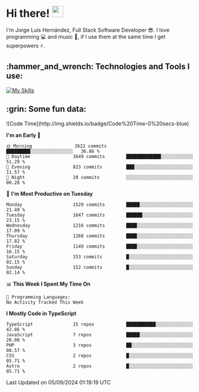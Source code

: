 <h1 align="left">
 <abc>
  <br>Hi there! <img src="https://user-images.githubusercontent.com/42378118/110234147-e3259600-7f4e-11eb-95be-0c4047144dea.gif" width="30"><br>
 </abc>
</h1>

I'm Jorge Luis Hernández, Full Stack Software Developer :sunglasses:. I love programming :computer: and music :musical_score:, if I use them at the same time I get superpowers :zap:. 


<h2 align="left">:hammer_and_wrench: Technologies and Tools I use:</h2>

[![My Skills](https://skillicons.dev/icons?i=js,ts,html,css,py,vue,react,next,nest,postgres,mysql)](https://skillicons.dev)

<h2 align="left">:grin: Some fun data:</h2>
<!--START_SECTION:waka-->
![Code Time](http://img.shields.io/badge/Code%20Time-0%20secs-blue)

**I'm an Early 🐤** 

```text
🌞 Morning                2622 commits        █████████░░░░░░░░░░░░░░░░   36.86 % 
🌆 Daytime                3649 commits        █████████████░░░░░░░░░░░░   51.29 % 
🌃 Evening                823 commits         ███░░░░░░░░░░░░░░░░░░░░░░   11.57 % 
🌙 Night                  20 commits          ░░░░░░░░░░░░░░░░░░░░░░░░░   00.28 % 
```
📅 **I'm Most Productive on Tuesday** 

```text
Monday                   1529 commits        █████░░░░░░░░░░░░░░░░░░░░   21.49 % 
Tuesday                  1647 commits        ██████░░░░░░░░░░░░░░░░░░░   23.15 % 
Wednesday                1216 commits        ████░░░░░░░░░░░░░░░░░░░░░   17.09 % 
Thursday                 1268 commits        ████░░░░░░░░░░░░░░░░░░░░░   17.82 % 
Friday                   1149 commits        ████░░░░░░░░░░░░░░░░░░░░░   16.15 % 
Saturday                 153 commits         █░░░░░░░░░░░░░░░░░░░░░░░░   02.15 % 
Sunday                   152 commits         █░░░░░░░░░░░░░░░░░░░░░░░░   02.14 % 
```


📊 **This Week I Spent My Time On** 

```text
💬 Programming Languages: 
No Activity Tracked This Week
```

**I Mostly Code in TypeScript** 

```text
TypeScript               15 repos            ███████████░░░░░░░░░░░░░░   42.86 % 
JavaScript               7 repos             █████░░░░░░░░░░░░░░░░░░░░   20.00 % 
PHP                      3 repos             ██░░░░░░░░░░░░░░░░░░░░░░░   08.57 % 
CSS                      2 repos             █░░░░░░░░░░░░░░░░░░░░░░░░   05.71 % 
Astro                    2 repos             █░░░░░░░░░░░░░░░░░░░░░░░░   05.71 % 
```




 Last Updated on 05/09/2024 01:19:19 UTC
<!--END_SECTION:waka-->
